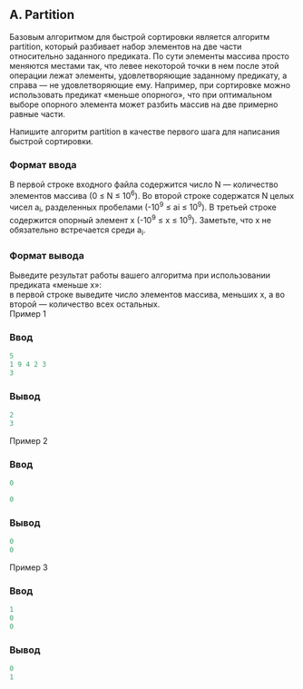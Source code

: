 ﻿## A. Partition

Базовым алгоритмом для быстрой сортировки является алгоритм partition, который разбивает набор элементов на две части относительно заданного предиката.
По сути элементы массива просто меняются местами так, что левее некоторой точки в нем после этой операции лежат элементы, удовлетворяющие заданному предикату, а справа — не удовлетворяющие ему.
Например, при сортировке можно использовать предикат «меньше опорного», что при оптимальном выборе опорного элемента может разбить массив на две примерно равные части.

Напишите алгоритм partition в качестве первого шага для написания быстрой сортировки.  
### Формат ввода 

В первой строке входного файла содержится число N — количество элементов массива (0 ≤ N ≤ 10<sup>6</sup>).
Во второй строке содержатся N целых чисел a<sub>i</sub>, разделенных пробелами (-10<sup>9</sup> ≤ ai ≤ 10<sup>9</sup>).
В третьей строке содержится опорный элемент x (-10<sup>9</sup> ≤ x ≤ 10<sup>9</sup>).
Заметьте, что x не обязательно встречается среди a<sub>i</sub>.

### Формат вывода

Выведите результат работы вашего алгоритма при использовании предиката «меньше x»:  
в первой строке выведите число элементов массива, меньших x, а во второй — количество всех остальных.  
Пример 1   

### Ввод
```cpp
5
1 9 4 2 3
3
```
### Вывод
```cpp
2
3
```

Пример 2  

### Ввод
```cpp
0

0
```
### Вывод
```cpp
0
0
```

Пример 3  

### Ввод
```cpp
1
0
0
```
### Вывод
```cpp
0
1
```
